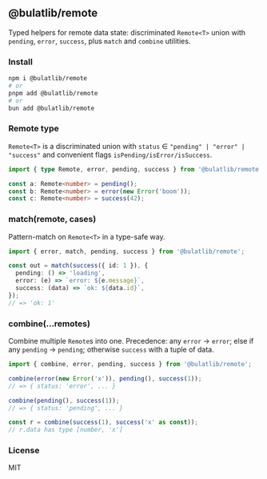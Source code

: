 ## @bulatlib/remote

Typed helpers for remote data state: discriminated `Remote<T>` union with `pending`, `error`, `success`, plus `match` and `combine` utilities.

### Install

```bash
npm i @bulatlib/remote
# or
pnpm add @bulatlib/remote
# or
bun add @bulatlib/remote
```

### Remote type

`Remote<T>` is a discriminated union with `status` ∈ `"pending" | "error" | "success"` and convenient flags `isPending/isError/isSuccess`.

```ts
import { type Remote, error, pending, success } from '@bulatlib/remote';

const a: Remote<number> = pending();
const b: Remote<number> = error(new Error('boom'));
const c: Remote<number> = success(42);
```

### match(remote, cases)

Pattern-match on `Remote<T>` in a type-safe way.

```ts
import { error, match, pending, success } from '@bulatlib/remote';

const out = match(success({ id: 1 }), {
  pending: () => 'loading',
  error: (e) => `error: ${e.message}`,
  success: (data) => `ok: ${data.id}`,
});
// => 'ok: 1'
```

### combine(...remotes)

Combine multiple `Remote`s into one. Precedence: any `error` → `error`; else if any `pending` → `pending`; otherwise `success` with a tuple of data.

```ts
import { combine, error, pending, success } from '@bulatlib/remote';

combine(error(new Error('x')), pending(), success(1));
// => { status: 'error', ... }

combine(pending(), success(1));
// => { status: 'pending', ... }

const r = combine(success(1), success('x' as const));
// r.data has type [number, 'x']
```

### License

MIT
